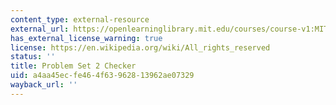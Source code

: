 ```yaml
---
content_type: external-resource
external_url: https://openlearninglibrary.mit.edu/courses/course-v1:MITx+ES.1803+2023_Fall/courseware/pset_checkers/ps2/?activate_block_id=block-v1%3AMITx%2BES.1803%2B2023_Fall%2Btype%40sequential%2Bblock%40ps2
has_external_license_warning: true
license: https://en.wikipedia.org/wiki/All_rights_reserved
status: ''
title: Problem Set 2 Checker
uid: a4aa45ec-fe46-4f63-9628-13962ae07329
wayback_url: ''
---
```

